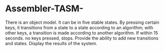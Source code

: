 # Assembler-TASM-
There is an object model. It can be in five stable states. By pressing certain keys, it transitions from a state to a state according to an algorithm; with other keys, a transition is made according to another algorithm. If within 15 seconds. no keys pressed, stops. Provide the ability to add new transitions and states. Display the results of the system.
